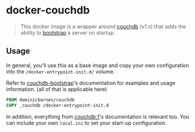 # docker-couchdb

> This docker image is a wrapper around [couchdb][base-image] (v1.x) that adds
> the ability to [bootstrap][couchdb-bootstrap] a server on startup.

## Usage

In general, you'll use this as a base image and copy your own configuration into
the `/docker-entrypoint-init.d/` volume.

Refer to [couchdb-bootstrap][couchdb-bootstrap]'s documentation for examples and
usage information. (all of that is applicable here)

```dockerfile
FROM dominicbarnes/couchdb
COPY _couchdb /docker-entrypoint-init.d
```

In addition, everything from [couchdb:1][base-image]'s documentation is
relevant too. You can include your own `local.ini` to set your start-up
configuration.


[base-image]: https://hub.docker.com/_/couchdb/
[couchdb-bootstrap]: https://github.com/jo/couchdb-bootstrap
